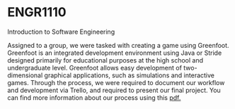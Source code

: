 # ENGR1110
Introduction to Software Engineering

Assigned to a group, we were tasked with creating a game using Greenfoot. Greenfoot is an integrated development environment using Java or Stride designed primarily 
for educational purposes at the high school and undergraduate level. Greenfoot allows easy development of two-dimensional graphical applications, 
such as simulations and interactive games. Through the process, we were required to document our workflow and development via Trello, and required to present
our final project. You can find more information about our process using this [pdf.](https://github.com/joxhkim/ENGR1110/files/7071199/SpaceDefenders.pdf)

